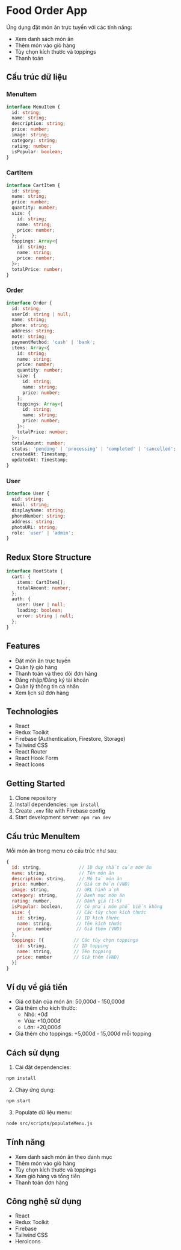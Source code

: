 # Food Order App

Ứng dụng đặt món ăn trực tuyến với các tính năng:
- Xem danh sách món ăn
- Thêm món vào giỏ hàng
- Tùy chọn kích thước và toppings
- Thanh toán

## Cấu trúc dữ liệu

### MenuItem
```typescript
interface MenuItem {
  id: string;
  name: string;
  description: string;
  price: number;
  image: string;
  category: string;
  rating: number;
  isPopular: boolean;
}
```

### CartItem
```typescript
interface CartItem {
  id: string;
  name: string;
  price: number;
  quantity: number;
  size: {
    id: string;
    name: string;
    price: number;
  };
  toppings: Array<{
    id: string;
    name: string;
    price: number;
  }>;
  totalPrice: number;
}
```

### Order
```typescript
interface Order {
  id: string;
  userId: string | null;
  name: string;
  phone: string;
  address: string;
  note: string;
  paymentMethod: 'cash' | 'bank';
  items: Array<{
    id: string;
    name: string;
    price: number;
    quantity: number;
    size: {
      id: string;
      name: string;
      price: number;
    };
    toppings: Array<{
      id: string;
      name: string;
      price: number;
    }>;
    totalPrice: number;
  }>;
  totalAmount: number;
  status: 'pending' | 'processing' | 'completed' | 'cancelled';
  createdAt: Timestamp;
  updatedAt: Timestamp;
}
```

### User
```typescript
interface User {
  uid: string;
  email: string;
  displayName: string;
  phoneNumber: string;
  address: string;
  photoURL: string;
  role: 'user' | 'admin';
}
```

## Redux Store Structure

```typescript
interface RootState {
  cart: {
    items: CartItem[];
    totalAmount: number;
  };
  auth: {
    user: User | null;
    loading: boolean;
    error: string | null;
  };
}
```

## Features
- Đặt món ăn trực tuyến
- Quản lý giỏ hàng
- Thanh toán và theo dõi đơn hàng
- Đăng nhập/Đăng ký tài khoản
- Quản lý thông tin cá nhân
- Xem lịch sử đơn hàng

## Technologies
- React
- Redux Toolkit
- Firebase (Authentication, Firestore, Storage)
- Tailwind CSS
- React Router
- React Hook Form
- React Icons

## Getting Started
1. Clone repository
2. Install dependencies: `npm install`
3. Create `.env` file with Firebase config
4. Start development server: `npm run dev`

## Cấu trúc MenuItem

Mỗi món ăn trong menu có cấu trúc như sau:

```javascript
{
  id: string,              // ID duy nhất của món ăn
  name: string,            // Tên món ăn
  description: string,     // Mô tả món ăn
  price: number,          // Giá cơ bản (VND)
  image: string,          // URL hình ảnh
  category: string,       // Danh mục món ăn
  rating: number,         // Đánh giá (1-5)
  isPopular: boolean,     // Có phải món phổ biến không
  size: {                 // Các tùy chọn kích thước
    id: string,           // ID kích thước
    name: string,         // Tên kích thước
    price: number         // Giá thêm (VND)
  },
  toppings: [{           // Các tùy chọn toppings
    id: string,          // ID topping
    name: string,        // Tên topping
    price: number        // Giá thêm (VND)
  }]
}
```

## Ví dụ về giá tiền

- Giá cơ bản của món ăn: 50,000đ - 150,000đ
- Giá thêm cho kích thước:
  - Nhỏ: +0đ
  - Vừa: +10,000đ
  - Lớn: +20,000đ
- Giá thêm cho toppings: +5,000đ - 15,000đ mỗi topping

## Cách sử dụng

1. Cài đặt dependencies:
```bash
npm install
```

2. Chạy ứng dụng:
```bash
npm start
```

3. Populate dữ liệu menu:
```bash
node src/scripts/populateMenu.js
```

## Tính năng

- Xem danh sách món ăn theo danh mục
- Thêm món vào giỏ hàng
- Tùy chọn kích thước và toppings
- Xem giỏ hàng và tổng tiền
- Thanh toán đơn hàng

## Công nghệ sử dụng

- React
- Redux Toolkit
- Firebase
- Tailwind CSS
- Heroicons
